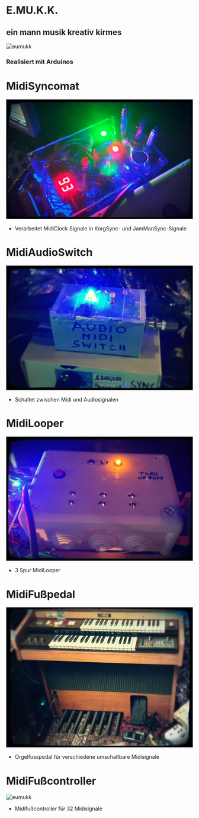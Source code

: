 # E.MU.K.K.
## ein mann musik kreativ kirmes
![eumukk](https://github.com/codekoch/emukk/blob/main/emukk.jpg)
### Realisiert mit Arduinos 
# MidiSyncomat
![eumukk](https://github.com/codekoch/emukk/blob/main/MidiSyncomat.jpg)
- Verarbeitet MidiClock Signale in KorgSync- und JamManSync-Signale
# MidiAudioSwitch
![eumukk](https://github.com/codekoch/emukk/blob/main/MidiAudioSwitch.jpg)
- Schaltet zwischen Midi und Audiosignalen
# MidiLooper
![eumukk](https://github.com/codekoch/emukk/blob/main/MidiLooper.jpg)
- 3 Spur MidiLooper 
# MidiFußpedal
![eumukk](https://github.com/codekoch/emukk/blob/main/MidiFusspedal1.jpg)
- Orgelfusspedal für verschiedene umschaltbare Midisignale  
# MidiFußcontroller
![eumukk](https://github.com/codekoch/emukk/blob/main/MidiController.jpg)
-  Midifußcontroller für 32 Midisignale
